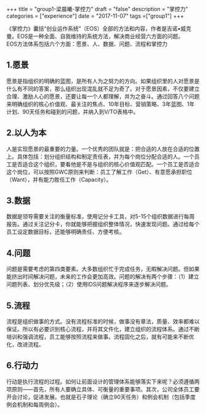 +++
title = "group1-梁晨曦-掌控力"
draft = "false"
description = "掌控力"
categories = ["experience"]
date = "2017-11-07"
tags =["group1"]
+++

《掌控力》囊括“创业运作系统”（EOS）全部的方法和内容，作者是吉诺•威克曼。EOS是一种全面、自我维持的系统方法，解决商业经营六方面的问题。<br/>
EOS方法体系包括六个方面：愿景、人、数据、问题、流程和掌控力<br/>
## 1.愿景
愿景是指组织的明确的蓝图，是所有人为之努力的方向。如果组织里的人对愿景是什么有不同的答案，那么组织出现混乱就不足为奇了。对于愿景因素，不仅要建立合理、激励人心的愿景，还要让每一个人都理解，并为之奋斗。通过回答八个问题来明确组织的核心价值观、最关注的焦点、10年目标、营销策略、3年蓝图、1年计划、90天任务和碰到的问题，并纳入到V/TO表格中。<br/>
## 2.以人为本
人是实现愿景的最重要的力量。一个优秀的团队就是：把合适的人放在合适的位置上。具体包括：划分组织结构和制定责任表，并为每个岗位分配合适的人。一个员工是否适合这个组织，要看他是不是与组织的核心价值观匹配。一个员工是否适合这个岗位，可以按照GWC原则来判断：员工了解工作（Get）、有意愿承担职位（Want），并有能力胜任工作（Capacity）。<br/>
## 3.数据
数据是领导需要关注的衡量标准，使用记分卡工具，对5-15个组织数据进行每周报告。通过关注记分卡，你就能够把握组织整体情况，快速发现问题。通过给每个员工设定数据目标，还能够明确责任、方便考核。<br/>
## 4.问题
问题是需要考虑的第四类要素。大多数组织忙于完成任务，无暇解决问题。但如果能挤出时间解决问题，未来的工作会更加高效。问题的解决有两个步骤：（1）建立问题列表、划分优先级；（2）使用IDS问题解决程序来逐步解决问题。<br/>
## 5.流程
流程是组织做事的方式。没有流程标准的时候，做事没有章法，质量、效率都难以保证。所以有必要识别核心流程，并将其文件化，建立组织的流程体系。通过不断培训和强调流程，员工能够按照流程来做事。流程固化之后，就有可能来不断优化，改进流程。<br/>
## 6.行动力
行动是执行流程的过程。如何让前面设计的管理体系能够落实下来呢？必须遵循两项原则——首先，所有人要确立具体、可衡量的重要事项。其次，公司全体员工要开会讨论，促进发展。也就是石子理论（确立90天任务）和例会机制（包括季度例会机制和每周例会）。<br/>
